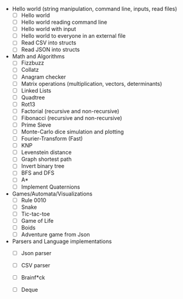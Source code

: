 - Hello world (string manipulation, command line, inputs, read files)
    - [ ] Hello world
    - [ ] Hello world reading command line
    - [ ] Hello world with input
    - [ ] Hello world to everyone in an external file
    - [ ] Read CSV into structs
    - [ ] Read JSON into structs
- Math and Algorithms
    - [ ] Fizzbuzz
    - [ ] Collatz
    - [ ] Anagram checker
    - [ ] Matrix operations (multiplication, vectors, determinants)
    - [ ] Linked Lists
    - [ ] Quadtree
    - [ ] Rot13
    - [ ] Factorial (recursive and non-recursive)
    - [ ] Fibonacci (recursive and non-recursive)
    - [ ] Prime Sieve
    - [ ] Monte-Carlo dice simulation and plotting
    - [ ] Fourier-Transform (Fast)
    - [ ] KNP
    - [ ] Levenstein distance
    - [ ] Graph shortest path
    - [ ] Invert binary tree
    - [ ] BFS and DFS
    - [ ] A\*
    - [ ] Implement Quaternions
- Games/Automata/Visualizations
    - [ ] Rule 0010
    - [ ] Snake
    - [ ] Tic-tac-toe
    - [ ] Game of Life
    - [ ] Boids
    - [ ] Adventure game from Json
- Parsers and Language implementations
    - [ ] Json parser
    - [ ] CSV parser
    - [ ] Brainf\*ck
    - [ ] Deque

